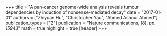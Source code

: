 +++
title = "A pan-cancer genome-wide analysis reveals tumour dependencies by induction of nonsense-mediated decay"
date = "2017-01-01"
authors = ["Zhiyuan Hu", "Christopher Yau", "Ahmed Ashour Ahmed"]
publication_types = ["2"]
publication = "Nature communications, (8), _pp. 15943_"
math = true
highlight = true
[header]
+++
